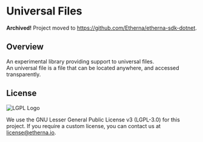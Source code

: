 ﻿# Universal Files

**Archived!** Project moved to https://github.com/Etherna/etherna-sdk-dotnet.

## Overview

An experimental library providing support to universal files.  
An universal file is a file that can be located anywhere, and accessed transparently.

## License

![LGPL Logo](https://www.gnu.org/graphics/lgplv3-with-text-154x68.png)

We use the GNU Lesser General Public License v3 (LGPL-3.0) for this project.
If you require a custom license, you can contact us at [license@etherna.io](mailto:license@etherna.io).
